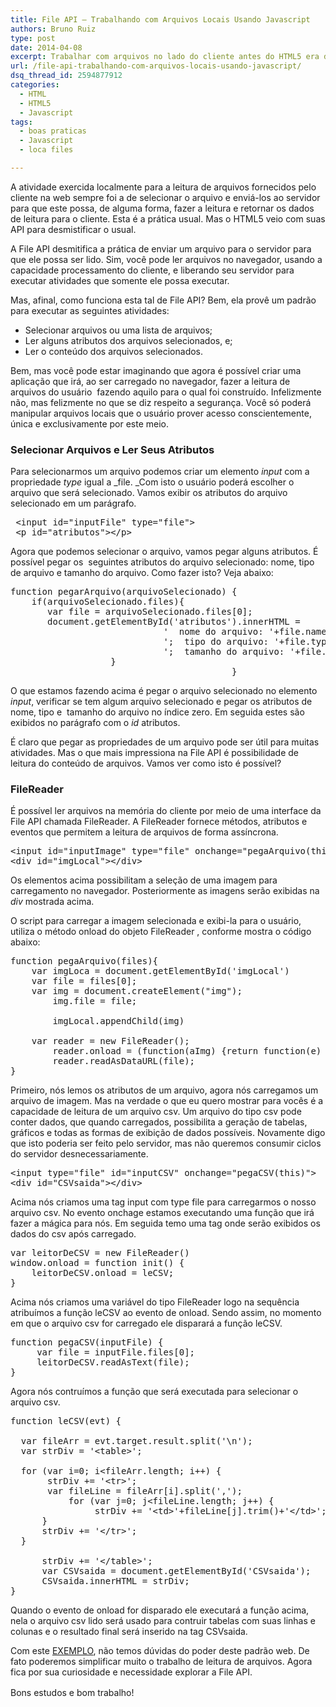 ```yaml
---
title: File API – Trabalhando com Arquivos Locais Usando Javascript
authors: Bruno Ruiz
type: post
date: 2014-04-08
excerpt: Trabalhar com arquivos no lado do cliente antes do HTML5 era dificultoso e e tinha pouco suporte. Com o File API, agora é possível capturar informações e ler o conteúdo de arquivos usando apenas o navegador por meio do javascript.
url: /file-api-trabalhando-com-arquivos-locais-usando-javascript/
dsq_thread_id: 2594877912
categories:
  - HTML
  - HTML5
  - Javascript
tags:
  - boas praticas
  - Javascript
  - loca files

---
```

A atividade exercida localmente para a leitura de arquivos fornecidos pelo cliente na web sempre foi a de selecionar o arquivo e enviá-los ao servidor para que este possa, de alguma forma, fazer a leitura e retornar os dados de leitura para o cliente. Esta é a prática usual. Mas o HTML5 veio com suas API para desmistificar o usual.

A File API desmitifica a prática de enviar um arquivo para o servidor para que ele possa ser lido. Sim, você pode ler arquivos no navegador, usando a capacidade processamento do cliente, e liberando seu servidor para executar atividades que somente ele possa executar.

Mas, afinal, como funciona esta tal de File API? Bem, ela provê um padrão para executar as seguintes atividades:

  * Selecionar arquivos ou uma lista de arquivos;
  * Ler alguns atributos dos arquivos selecionados, e;
  * Ler o conteúdo dos arquivos selecionados.

Bem, mas você pode estar imaginando que agora é possível criar uma aplicação que irá, ao ser carregado no navegador, fazer a leitura de arquivos do usuário  fazendo aquilo para o qual foi construído. Infelizmente não, mas felizmente no que se diz respeito a segurança. Você só poderá manipular arquivos locais que o usuário prover acesso conscientemente, única e exclusivamente por este meio.

### Selecionar Arquivos e Ler Seus Atributos

Para selecionarmos um arquivo podemos criar um elemento _input_ com a propriedade _type_ igual a _file. _Com isto o usuário poderá escolher o arquivo que será selecionado. Vamos exibir os atributos do arquivo selecionado em um parágrafo.

<pre class="lang-html"> &lt;input id="inputFile" type="file"&gt;
 &lt;p id="atributos"&gt;&lt;/p&gt;</pre>

Agora que podemos selecionar o arquivo, vamos pegar alguns atributos. É possível pegar os  seguintes atributos do arquivo selecionado: nome, tipo de arquivo e tamanho do arquivo. Como fazer isto? Veja abaixo:

<pre class="javascript">function pegarArquivo(arquivoSelecionado) {
	if(arquivoSelecionado.files){
	   var file = arquivoSelecionado.files[0];
	   document.getElementById('atributos').innerHTML =
                             '  nome do arquivo: '+file.name +
                             ';  tipo do arquivo: '+file.type +
                             ';  tamanho do arquivo: '+file.size + ' bytes'
				   }   
                                          }</pre>

O que estamos fazendo acima é pegar o arquivo selecionado no elemento _input_, verificar se tem algum arquivo selecionado e pegar os atributos de nome, tipo e  tamanho do arquivo no índice zero. Em seguida estes são exibidos no parágrafo com o _id_ atributos.

É claro que pegar as propriedades de um arquivo pode ser útil para muitas atividades. Mas o que mais impressiona na File API é possibilidade de leitura do conteúdo de arquivos. Vamos ver como isto é possível?

### FileReader

É possível ler arquivos na memória do cliente por meio de uma interface da File API chamada FileReader. A FileReader fornece métodos, atributos e eventos que permitem a leitura de arquivos de forma assíncrona.

<pre class="lang-html">&lt;input id="inputImage" type="file" onchange="pegaArquivo(this.files)"&gt;
&lt;div id="imgLocal"&gt;&lt;/div&gt;</pre>

Os elementos acima possibilitam a seleção de uma imagem para carregamento no navegador. Posteriormente as imagens serão exibidas na _div_ mostrada acima.

O script para carregar a imagem selecionada e exibi-la para o usuário, utiliza o método onload do objeto FileReader , conforme mostra o código abaixo:

<pre class="javascript">function pegaArquivo(files){
    var imgLoca = document.getElementById('imgLocal')
    var file = files[0];
    var img = document.createElement("img");
        img.file = file;

        imgLocal.appendChild(img)

    var reader = new FileReader();
        reader.onload = (function(aImg) {return function(e) {aImg.src = e.target.result;};})(img);
        reader.readAsDataURL(file);
}</pre>

Primeiro, nós lemos os atributos de um arquivo, agora nós carregamos um arquivo de imagem. Mas na verdade o que eu quero mostrar para vocês é a capacidade de leitura de um arquivo csv. Um arquivo do tipo csv pode conter dados, que quando carregados, possibilita a geração de tabelas, gráficos e todas as formas de exibição de dados possíveis. Novamente digo que isto poderia ser feito pelo servidor, mas não queremos consumir ciclos do servidor desnecessariamente.

<pre class="lang-html">&lt;input type="file" id="inputCSV" onchange="pegaCSV(this)"&gt;
&lt;div id="CSVsaida"&gt;&lt;/div&gt;</pre>

Acima nós criamos uma tag input com type file para carregarmos o nosso arquivo csv. No evento onchage estamos executando uma função que irá fazer a mágica para nós. Em seguida temo uma tag onde serão exibidos os dados do csv após carregado.

<pre class="javascript">var leitorDeCSV = new FileReader()
window.onload = function init() {
    leitorDeCSV.onload = leCSV;
}</pre>

Acima nós criamos uma variável do tipo FileReader logo na sequência atribuímos a função leCSV ao evento de onload. Sendo assim, no momento em que o arquivo csv for carregado ele disparará a função leCSV.

<pre class="javascript">function pegaCSV(inputFile) {
     var file = inputFile.files[0];
     leitorDeCSV.readAsText(file);
}</pre>

Agora nós contruímos a função que será executada para selecionar o arquivo csv.

<pre class="javascript">function leCSV(evt) {

  var fileArr = evt.target.result.split('\n');
  var strDiv = '&lt;table&gt;';

  for (var i=0; i&lt;fileArr.length; i++) {
       strDiv += '&lt;tr&gt;';
       var fileLine = fileArr[i].split(',');
           for (var j=0; j&lt;fileLine.length; j++) {
                strDiv += '&lt;td&gt;'+fileLine[j].trim()+'&lt;/td&gt;';
      }
      strDiv += '&lt;/tr&gt;';
  }

      strDiv += '&lt;/table&gt;';
      var CSVsaida = document.getElementById('CSVsaida');
      CSVsaida.innerHTML = strDiv;
}</pre>

Quando o evento de onload for disparado ele executará a função acima, nela o arquivo csv lido será usado para contruir tabelas com suas linhas e colunas e o resultado final será inserido na tag CSVsaida.

Com este <a title="CSV File API" href="http://jsfiddle.net/bruiz/273dC/3/embedded/result/" target="_blank">EXEMPLO</a>, não temos dúvidas do poder deste padrão web. De fato poderemos simplificar muito o trabalho de leitura de arquivos. Agora fica por sua curiosidade e necessidade explorar a File API.

<span style="line-height: 1.5em">Bons estudos e bom trabalho!</span>